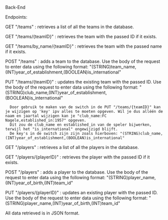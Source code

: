 Back-End

Endpoints:

GET "/teams" : retrieves a list of all the teams in the database.

GET "/teams/{teamID}" : retrieves the team with the passed ID if it exists.

GET "/teams/by_name/{teamID}" : retrieves the team with the passed name if it exists.

POST "/teams" : adds a team to the database. Use the body of the request to enter data using the following format: "(STRING)team_name,(INT)year_of_establishment,(BOOLEAN)is_international"

PUT "/teams/{teamID}" : updates the existing team with the passed ID. Use the body of the request to enter data using the following format: "(STRING)club_name,(INT)year_of_establishment,(BOOLEAN)is_international"

      Door gebruik te maken van de switch in de PUT "/teams/{teamID}" kan je wijzigen op 'key' ipv alles te moeten opgeven. Wil je dus alléén de naam en jaartal wijzigen kan je "club_name:FC Nagele,established_in:1957" opgeven.
      Dit zou de club_name en established_in van de speler bijwerken, terwijl het "is_international" ongewijzigd blijft.
      De key's in de switch zijn zijn zoals hierboven: "(STRING)club_name,(INT)year_of_establishment,(BOOLEAN)is_international"

GET "/players" : retrieves a list of all the players in the database.

GET "/players/{playerID}" : retrieves the player with the passed ID if it exists.

POST "/players" : adds a player to the database. Use the body of the request to enter data using the following format: "(STRING)player_name,(INT)year_of_birth,(INT)team_id"

PUT "/players/{playerID}" : updates an existing player with the passed ID. Use the body of the request to enter data using the following format: "(STRING)player_name,(INT)year_of_birth,(INT)team_id"



All data retrieved is in JSON format.
